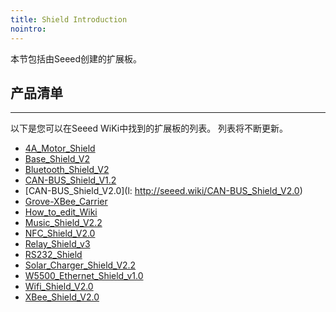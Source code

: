 ```yaml
---
title: Shield Introduction
nointro:
---
```


本节包括由Seeed创建的扩展板。

## 产品清单
---

以下是您可以在Seeed WiKi中找到的扩展板的列表。 列表将不断更新。

* [4A_Motor_Shield](http://seeed.wiki/4A_Motor_Shield)
* [Base_Shield_V2](http://seeed.wiki/Base_Shield_V2)
* [Bluetooth_Shield_V2](http://seeed.wiki/Bluetooth_Shield_V2)
* [CAN-BUS_Shield_V1.2](http://seeed.wiki/CAN-BUS_Shield_V1.2)
* [CAN-BUS_Shield_V2.0](l: http://seeed.wiki/CAN-BUS_Shield_V2.0)
* [Grove-XBee_Carrier](http://seeed.wiki/Grove-XBee_Carrier)
* [How_to_edit_Wiki](http://seeed.wiki/How_to_edit_Wiki)
* [Music_Shield_V2.2](http://seeed.wiki/Music_Shield_V2.2)
* [NFC_Shield_V2.0](http://seeed.wiki/NFC_Shield_V2_0)
* [Relay_Shield_v3](http://seeed.wiki/Relay_Shield_v3)
* [RS232_Shield](http://seeed.wiki/RS232_Shield)
* [Solar_Charger_Shield_V2.2](http://seeed.wiki/Solar_Charger_Shield_V2.2)
* [W5500_Ethernet_Shield_v1.0](http://seeed.wiki/W5500_Ethernet_Shield_v1_0)
* [Wifi_Shield_V2.0](http://seeed.wiki/Wifi_Shield_V2_0)
* [XBee_Shield_V2.0](http://seeed.wiki/XBee_Shield_V2.0)